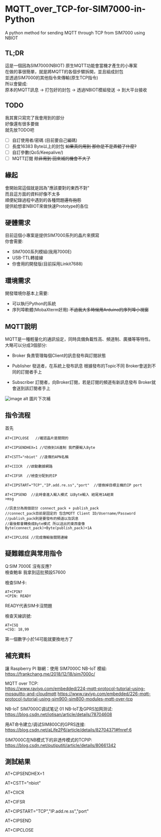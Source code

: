 # MQTT_over_TCP-for-SIM7000-in-Python
A python method for sending MQTT through TCP from SIM7000 using NBIOT


## TL;DR
這是一個因為SIM7000(NBIOT) 原生MQTT功能會當機才產生的小專案  
在做的事很簡單，就是將MQTT的各個步驟拆開，並且組成封包  
並透過SIM7000的其他指令來傳輸(原生TCP指令)  
所以會變成:  
原本的MQTT訊息 -> 打包好的封包 -> 透過NBIOT模組發送 -> 到大平台接收

## TODO
我其實只寫完了我會用到的部分  
好像還有很多要做  
就先放TODO吧  
- [ ] 自訂使用者/密碼 (目前要自己編碼)
- [ ] 長度16383 Byte以上的封包 ~~如果真的用到 那你是不是弄錯了什麼?~~
- [ ] 自訂參數(QoS/Keepalive/)
- [ ] MQTT訂閱
~~除非用到 回來補的機會不大了~~

## 緣起
會開始寫這個就是因為"應該要對的東西不對"  
而且這方面的資料好像不太多  
順便紀錄過程中遇到的各種問題~~還有抱怨~~  
提供給想拿NBIOT來做快速Prototype的各位  


## 硬體需求

目前這個小專案是提供SIM7000系列的晶片來撰寫  
你會需要:

- SIM7000系列模組(我用7000E)  
- USB-TTL轉接線
- 你會用的開發版(目前採用Linkit7688)


## 環境需求

開發環境你基本上需要:
- 可以執行Python的系統
- 序列埠軟體(MobaXterm好用)
~~不過我大多時候用Arduino的序列埠小視窗~~


## MQTT說明
MQTT是一種輕量化的通訊協定，同時具備負載性高、頻道制、廣播等等特性。  
大略可以分成3個部分:  

- Broker
負責管理每個Client的訊息發布與訂閱狀態

- Publisher
發送者，在系統上發布訊息
根據發布的Topic不同 Broker會送到不同的訂閱者手上

- Subscriber 
訂閱者，向Broker訂閱，若是訂閱的頻道有新訊息發布
Broker就會送到該訂閱者手上

![image alt](https:// "title") 圖片下次補

## 指令流程

首先
```
AT+CIPCLOSE   //確認晶片是關閉的

AT+CIPSENDHEX=1 //切換到16進制 我們要輸入Byte

AT+CSTT="nbiot" //遠傳的APN名稱

AT+CIICR  //啟動數據網路

AT+CIFSR  //檢查分配到的IP

AT+CIPSTART="TCP","IP.add.re.ss","port"  //替換掉目標主機的IP port

AT+CIPSEND  //此時會進入輸入模式 以Byte輸入 結尾用1A結束
>msg

//訊息分為兩個部分 connect_pack + publish_pack
//connect_pack目前是固定的 包含MQTT Client ID/Username/Password
//publish_pack則是要發布的頻道以及訊息
//最後都會轉換成Byte模式 所以送出的東西會像 Byte(connect_pack)+Byte(publish_pack)+1A

AT+CIPCLOSE //完成傳輸後關閉連線
```

## 疑難雜症與常用指令

Q:SIM 7000E 沒有反應?  
檢查鮑率 我拿到這批預設57600 

檢查SIM卡:
```
AT+CPIN?
+CPIN: READY 
```
READY代表SIM卡沒問題

檢查天線訊號:
```
AT+CSQ
+CSQ: 18,99
```
第一個數字小於14可能就要換地方了



## 補充資料
讓 Raspberry PI 聯網：使用 SIM7000C NB-IoT 模組:  
https://frankchang.me/2018/12/18/sim7000c/

MQTT over TCP:  
https://www.raviyp.com/embedded/224-mqtt-protocol-tutorial-using-mosquitto-and-cloudmqtt
https://www.raviyp.com/embedded/226-mqtt-protocol-tutorial-using-sim900-sim800-modules-mqtt-over-tcp

NB-IoT SIM7000C调试笔记 01 NB-IoT及GPRS加网测试:  
https://blog.csdn.net/iotisan/article/details/78704608

用AT命令建立/调试SIM800C的GPRS连接:  
https://blog.csdn.net/aLife2P6/article/details/82704371#fnref:6

SIM7000C在NB模式下的非透传模式的TCPIP:  
https://blog.csdn.net/putiputiti/article/details/80661342

## 測試結果
AT+CIPSENDHEX=1

AT+CSTT="nbiot"

AT+CIICR

AT+CIFSR

AT+CIPSTART="TCP","IP.add.re.ss","port"

AT+CIPSEND

AT+CIPCLOSE
